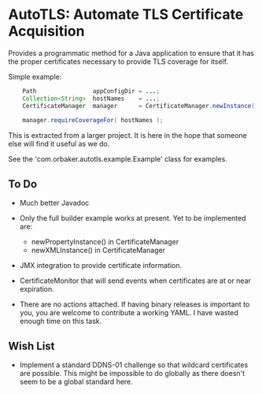 # AutoTLS: Automate TLS Certificate Acquisition

Provides a programmatic method for a Java application to ensure that it has
the proper certificates necessary to provide TLS coverage for itself.

Simple example:
```java
    Path                appConfigDir = ...;
    Collection<String>  hostNames    = ...;    
    CertificateManager  manager      = CertificateManager.newInstance( appConfigDir );
    
    manager.requireCoverageFor( hostNames );
```

This is extracted from a larger project. It is here in the hope that someone
else will find it useful as we do.

See the 'com.orbaker.autotls.example.Example' class for examples.

## To Do

- Much better Javadoc

- Only the full builder example works at present. Yet to be implemented are:
  
  - newPropertyInstance() in CertificateManager
  - newXMLInstance() in CertificateManager

- JMX integration to provide certificate information.

- CertificateMonitor that will send events when certificates are at or near
  expiration.

- There are no actions attached. If having binary releases is important to you,
  you are welcome to contribute a working YAML. I have wasted enough time on
  this task.

## Wish List

- Implement a standard DDNS-01 challenge so that wildcard certificates are
  possible. This might be impossible to do globally as there doesn't seem to
  be a global standard here.
